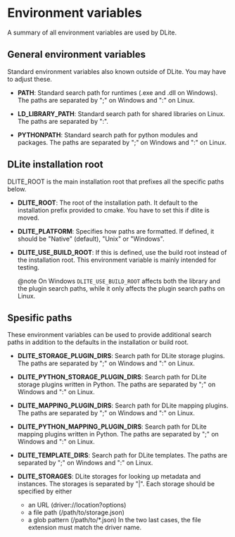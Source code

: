 Environment variables
=====================
A summary of all environment variables are used by DLite.


General environment variables
-----------------------------
Standard environment variables also known outside of DLite.  You may
have to adjust these.

  - **PATH**: Standard search path for runtimes (.exe and .dll on Windows).
    The paths are separated by ";" on Windows and ":" on Linux.

  - **LD_LIBRARY_PATH**: Standard search path for shared libraries on
    Linux.  The paths are separated by ":".

  - **PYTHONPATH**: Standard search path for python modules and packages.
    The paths are separated by ";" on Windows and ":" on Linux.


DLite installation root
-----------------------
DLITE_ROOT is the main installation root that prefixes all the
specific paths below.

  - **DLITE_ROOT**: The root of the installation path.  It default
    to the installation prefix provided to cmake.  You have to set this
    if dlite is moved.

  - **DLITE_PLATFORM**: Specifies how paths are formatted.  If defined,
    it should be "Native" (default), "Unix" or "Windows".

  - **DLITE_USE_BUILD_ROOT**: If this is defined, use the build root instead
    of the installation root.  This environment variable is mainly intended
    for testing.

    @note
    On Windows `DLITE_USE_BUILD_ROOT` affects both the library and the
    plugin search paths, while it only affects the plugin search paths
    on Linux.


Spesific paths
--------------
These environment variables can be used to provide additional search
paths in addition to the defaults in the installation or build root.

  - **DLITE_STORAGE_PLUGIN_DIRS**: Search path for DLite storage plugins.
    The paths are separated by ";" on Windows and ":" on Linux.

  - **DLITE_PYTHON_STORAGE_PLUGIN_DIRS**: Search path for DLite storage plugins
    written in Python.
    The paths are separated by ";" on Windows and ":" on Linux.

  - **DLITE_MAPPING_PLUGIN_DIRS**: Search path for DLite mapping plugins.
    The paths are separated by ";" on Windows and ":" on Linux.

  - **DLITE_PYTHON_MAPPING_PLUGIN_DIRS**: Search path for DLite mapping plugins
    written in Python.
    The paths are separated by ";" on Windows and ":" on Linux.

  - **DLITE_TEMPLATE_DIRS**: Search path for DLite templates.
    The paths are separated by ";" on Windows and ":" on Linux.

  - **DLITE_STORAGES**: DLite storages for looking up metadata and instances.
    The storages is separated by "|". Each storage should be specified by
    either
      - an URL (driver://location?options)
      - a file path (/path/to/storage.json)
      - a glob pattern (/path/to/*.json)
    In the two last cases, the file extension must match the driver name.
